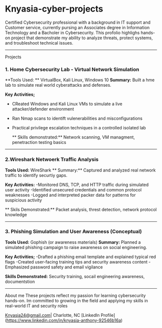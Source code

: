 # Knyasia-cyber-projects
Certified Cybersecurity professional with a background in IT support and Customer service, currently pursing an Associates degree in Information Technology and a Bacholer in Cybersecurity. This profolio highlighs hands-on project that demonstrate my ability to analyze threats, protect systems, and troubleshoot technical issues. 

---

Projects 

### 1. Home Cybersecurity Lab - Virtual Network Simulation 
**Tools Used: ** VirtualBox, Kali Linux, Windows 10 
**Summary:** Built a hme lab to simulate real world cyberattacks and defenses. 

**Key Activities;**
- CReated Windows and Kali Linux VMs to simulate a live attacker/defender environment
- Ran Nmap scans to identift vulenerabilities and misconfigurations
- Practical privilege escalation techniques in a controlled isolated lab

  ** Skills demonstrated:** Network scanning, VM managment, penetraction testing basics 

---

### 2.Wireshark Netwoerk Traffic Analysis 
**Tools Used:** WireShark
** Summary:** Captured and analyzed real network traffic to identify securtiy gaps. 

**Key Activities:**
-Monitored DNS, TCP, and HTTP traffic during simulated user activity 
-Identified unsecured credentials and common protocol weaknesses 
-Logged and interpreted packer data for patterns for suspicious activity 

** Skils Demonstrated:** Packet analysis, threst detection, network protocol knowledge

---

### 3. Phishing Simulation and User Awareness (Conceptual)
**Tools Used:** Gophish (or awareness materials)
**Summary:** Planned a simulated phishing campaign to raise awareness on social engineering. 

**Key Activities;**
-Drafted a phishing email template and explained typical red flags 
-Created user-facing training tips and security awareness content 
-Emphasized password safety and email vigilance 

**Skills Demonstrated:** Security training, socail engineering awareness, documentstion

---

About me 
These projects reflect my passion for learning cybersecurity hands-on. Im committed to growing in the field and applying my skills in real-world IT and security roles 

Knyasia24@gmail.com| Charlotte, NC 
[LinkedIn Profile] (https://www.linkedin.com/in/knyasia-anthony-92546b16a)
